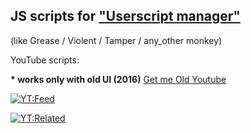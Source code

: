 ## JS scripts for ["Userscript manager"](https://en.wikipedia.org/wiki/Userscript_manager)
 (like Grease / Violent / Tamper / any_other monkey)

YouTube scripts:

**\* works only with old UI (2016)** [Get me Old Youtube](https://greasyfork.org/en/scripts/32906-get-me-old-youtube)

[![YT:Feed](https://img.shields.io/static/v1?label=Install&message=1%20Click%20remove%20video%20from%20Feed&color=%237D2C2C)](https://raw.githubusercontent.com/8W4H7/user_scripts/master/youtube/yt_1click_remove_video_from_feed.user.js)

[![YT:Related](https://img.shields.io/static/v1?label=Install&message=1%20Click%20remove%20video%20from%20Related&color=%237D2C2C)](https://raw.githubusercontent.com/8W4H7/user_scripts/master/youtube/yt_1click_remove_video_from_related.user.js)
